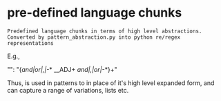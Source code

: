 # pre-defined language chunks

    Predefined language chunks in terms of high level abstractions. Converted by pattern_abstraction.py into python re/regex representations
    
E.g., 

"<adj>": "{_and|or|,|-_* __ADJ+ _and|,|or|-_*}+"
    
Thus, <adj> is used in patterns to in place of it's high level expanded form, and can capture a range of variations, lists etc.




